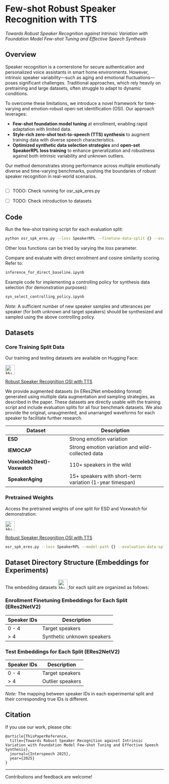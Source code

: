 # Few-shot Robust Speaker Recognition with TTS  
*Towards Robust Speaker Recognition against Intrinsic Variation with Foundation Model Few-shot Tuning and Effective Speech Synthesis*

## Overview

Speaker recognition is a cornerstone for secure authentication and personalized voice assistants in smart home environments. However, intrinsic speaker variability—such as aging and emotional fluctuations—poses significant challenges. Traditional approaches, which rely heavily on pretraining and large datasets, often struggle to adapt to dynamic conditions.

To overcome these limitations, we introduce a novel framework for time-varying and emotion-robust open-set identification (OSI). Our approach leverages:

- **Few-shot foundation model tuning** at enrollment, enabling rapid adaptation with limited data.
- **Style-rich zero-shot text-to-speech (TTS) synthesis** to augment training data with diverse speech characteristics.
- **Optimized synthetic data selection strategies** and **open-set SpeakerRPL loss training** to enhance generalization and robustness against both intrinsic variability and unknown outliers.

Our method demonstrates strong performance across multiple emotionally diverse and time-varying benchmarks, pushing the boundaries of robust speaker recognition in real-world scenarios.
##
- [ ] TODO: Check running for osr_spk_eres.py
- [ ] TODO: Check introduction to datasets


## Code

Run the few-shot training script for each evaluation split:

```bash
python osr_spk_eres.py --loss SpeakerRPL --finetune-data-split {} --evaluation-data-split {}
```

Other loss functions can be tried by varying the *loss* parameter.

Compare and evaluate with direct enrollment and cosine similarity scoring. Refer to:

```bash
inference_for_direct_baseline.ipynb
```

Example code for implementing a controlling policy for synthesis data selection (for demonstration purposes):

```bash
syn_select_controlling_policy.ipynb
```

*Note*: A sufficient number of new speaker samples and utterances per speaker (for both unknown and target speakers) should be synthesized and sampled using the above controlling policy.

## Datasets

### Core Training Split Data

Our training and testing datasets are available on Hugging Face:

<a href="https://huggingface.co/datasets/zhiyongchen/robust_speaker_recognition_OSI_with_TTS">
  <img src="https://huggingface.co/front/assets/huggingface_logo-noborder.svg" alt="Hugging Face" width="30" />
</a>

[Robust Speaker Recognition OSI with TTS](https://huggingface.co/datasets/zhiyongchen/robust_speaker_recognition_OSI_with_TTS)

We provide augmented datasets (in ERes2Net embedding format) generated using multiple data augmentation and sampling strategies, as described in the paper. These datasets are directly usable with the training script and include evaluation splits for all four benchmark datasets. We also provide the original, unaugmented, and unarranged waveforms for each speaker to facilitate further research.

| Dataset                       | Description                                                        |
|-------------------------------|--------------------------------------------------------------------|
| **ESD**                     | Strong emotion variation                                           |
| **IEMOCAP**                 | Strong emotion variation and wild-collected data                   |
| **Voxceleb2(test)-Voxwatch**  | 110+ speakers in the wild                                          |
| **SpeakerAging**            | 15+ speakers with short-term variation (1-year timespan)            |

### Pretrained Weights

Access the pretrained weights of one split for ESD and Voxwatch for demonstration:

<a href="https://huggingface.co/datasets/zhiyongchen/robust_speaker_recognition_OSI_with_TTS">
  <img src="https://huggingface.co/front/assets/huggingface_logo-noborder.svg" alt="Hugging Face" width="30" />
</a>

[Robust Speaker Recognition OSI with TTS](https://huggingface.co/datasets/zhiyongchen/robust_speaker_recognition_OSI_with_TTS)

```bash
osr_spk_eres.py --loss SpeakerRPL --model-path {} --evaluation-data-split {}
```

## Dataset Directory Structure (Embeddings for Experiments)

The embedding datasets <a href="https://huggingface.co/datasets/zhiyongchen/robust_speaker_recognition_OSI_with_TTS">
  <img src="https://huggingface.co/front/assets/huggingface_logo-noborder.svg" alt="Hugging Face" width="30" />
</a> for each split are organized as follows:

### Enrollment Finetuning Embeddings for Each Split (ERes2NetV2)

| Speaker IDs | Description                |
|-------------|----------------------------|
| 0 - 4       | Target speakers            |
| > 4        | Synthetic unknown speakers |

### Test Embeddings for Each Split (ERes2NetV2)

| Speaker IDs | Description      |
|-------------|------------------|
| 0 - 4       | Target speakers  |
| > 4        | Outlier speakers |

*Note:* The mapping between speaker IDs in each experimental split and their corresponding true IDs is different.

## Citation

If you use our work, please cite:

```
@article{ThisPaperReference,
  title={Towards Robust Speaker Recognition against Intrinsic Variation with Foundation Model Few-shot Tuning and Effective Speech Synthesis},
  journal={Interspeech 2025},
  year={2025}
}
```

---

Contributions and feedback are welcome!
